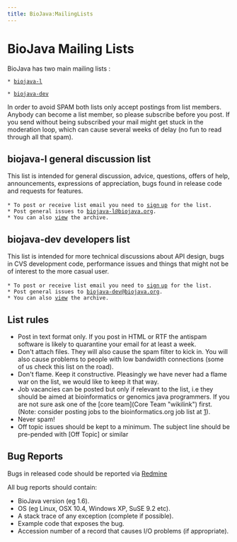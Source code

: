 ```yaml
---
title: BioJava:MailingLists
---
```


BioJava Mailing Lists
=====================

BioJava has two main mailing lists :

`* `[`biojava-l`](http://lists.open-bio.org/mailman/listinfo/biojava-l)

`* `[`biojava-dev`](http://lists.open-bio.org/mailman/listinfo/biojava-dev)

In order to avoid SPAM both lists only accept postings from list
members. Anybody can become a list member, so please subscribe before
you post. If you send without being subscribed your mail might get stuck
in the moderation loop, which can cause several weeks of delay (no fun
to read through all that spam).

biojava-l general discussion list
---------------------------------

This list is intended for general discussion, advice, questions, offers
of help, announcements, expressions of appreciation, bugs found in
release code and requests for features.

`* To post or receive list email you need to `[`sign`
`up`](http://lists.open-bio.org/mailman/listinfo/biojava-l)` for the list.`  
`* Post general issues to `[`biojava-l@biojava.org`](mailto:biojava-l@biojava.org)`.`  
`* You can also `[`view`](http://lists.open-bio.org/pipermail/biojava-l/)` the archive.`

biojava-dev developers list
---------------------------

This list is intended for more technical discussions about API design,
bugs in CVS development code, performance issues and things that might
not be of interest to the more casual user.

`* To post or receive list email you need to `[`sign`
`up`](http://lists.open-bio.org/mailman/listinfo/biojava-dev)` for the list.`  
`* Post general issues to `[`biojava-dev@biojava.org`](mailto:biojava-dev@biojava.org)`.`  
`* You can also `[`view`](http://lists.open-bio.org/pipermail/biojava-dev/)` the archive.`

List rules
----------

-   Post in text format only. If you post in HTML or RTF the antispam
    software is likely to quarantine your email for at least a week.
-   Don't attach files. They will also cause the spam filter to kick in.
    You will also cause problems to people with low bandwidth
    connections (some of us check this list on the road).
-   Don't flame. Keep it constructive. Pleasingly we have never had a
    flame war on the list, we would like to keep it that way.
-   Job vacancies can be posted but only if relevant to the list, i.e
    they should be aimed at bioinformatics or genomics java programmers.
    If you are not sure ask one of the [core team](Core Team "wikilink")
    first. (Note: consider posting jobs to the bioinformatics.org job
    list at [1](http://www.bioinformatics.org/jobs/)).
-   Never spam!
-   Off topic issues should be kept to a minimum. The subject line
    should be pre-pended with [Off Topic] or similar

Bug Reports
-----------

Bugs in released code should be reported via
[Redmine](https://redmine.open-bio.org)

All bug reports should contain:

-   BioJava version (eg 1.6).
-   OS (eg Linux, OSX 10.4, Windows XP, SuSE 9.2 etc).
-   A stack trace of any exception (complete if possible).
-   Example code that exposes the bug.
-   Accession number of a record that causes I/O problems (if
    appropriate).

